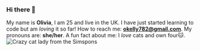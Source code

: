 ### Hi there 👋
My name is **Olivia**, I am 25 and live in the UK.
I have just started learning to code but am *loving* it so far!
How to reach me: **okelly782@gmail.com**.
My pronouns are: **she/her**.
A fun fact about me: I *love* cats and own four🐱. 
![Crazy cat lady from the Simspons](https://static.simpsonswiki.com/images/b/bc/Crazy_Cat_Lady.png)
